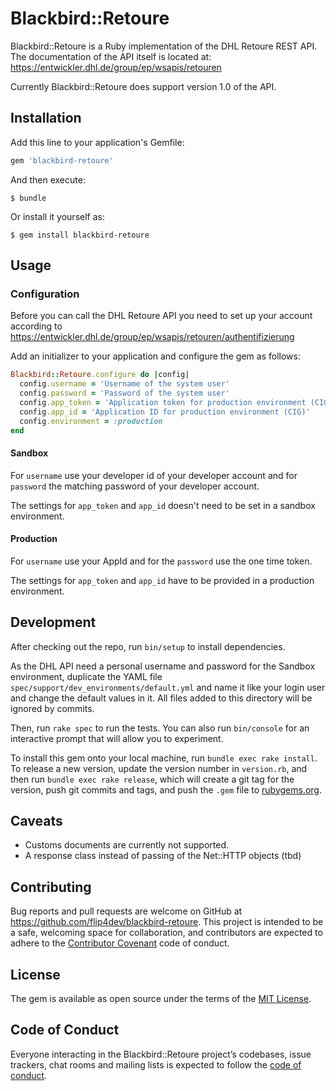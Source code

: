 # Blackbird::Retoure

Blackbird::Retoure is a Ruby implementation of the DHL Retoure REST API.
The documentation of the API itself is located at: https://entwickler.dhl.de/group/ep/wsapis/retouren

Currently Blackbird::Retoure does support version 1.0 of the API.

## Installation

Add this line to your application's Gemfile:

```ruby
gem 'blackbird-retoure'
```

And then execute:

    $ bundle

Or install it yourself as:

    $ gem install blackbird-retoure

## Usage

### Configuration

Before you can call the DHL Retoure API you need to set up your account according to https://entwickler.dhl.de/group/ep/wsapis/retouren/authentifizierung

Add an initializer to your application and configure the gem as follows:

```ruby
Blackbird::Retoure.configure do |config|
  config.username = 'Username of the system user'
  config.password = 'Password of the system user'
  config.app_token = 'Application token for production environment (CIG)'
  config.app_id = 'Application ID for production environment (CIG)'
  config.environment = :production
end
```
#### Sandbox
For `username` use your developer id of your developer account and for `password` the matching password of your developer account.

The settings for `app_token` and `app_id` doesn't need to be set in a sandbox environment.

#### Production
For `username` use your AppId and for the `password` use the one time token.

The settings for `app_token` and `app_id` have to be provided in a production environment. 

## Development

After checking out the repo, run `bin/setup` to install dependencies.

As the DHL API need a personal username and password for the Sandbox environment, duplicate the YAML file `spec/support/dev_environments/default.yml` and name it like your login user and change the default values in it. All files added to this directory will be ignored by commits.

Then, run `rake spec` to run the tests. You can also run `bin/console` for an interactive prompt that will allow you to experiment.

To install this gem onto your local machine, run `bundle exec rake install`. To release a new version, update the version number in `version.rb`, and then run `bundle exec rake release`, which will create a git tag for the version, push git commits and tags, and push the `.gem` file to [rubygems.org](https://rubygems.org).

## Caveats

- Customs documents are currently not supported.
- A response class instead of passing of the Net::HTTP objects (tbd)

## Contributing

Bug reports and pull requests are welcome on GitHub at https://github.com/flip4dev/blackbird-retoure. This project is intended to be a safe, welcoming space for collaboration, and contributors are expected to adhere to the [Contributor Covenant](http://contributor-covenant.org) code of conduct.

## License

The gem is available as open source under the terms of the [MIT License](https://opensource.org/licenses/MIT).

## Code of Conduct

Everyone interacting in the Blackbird::Retoure project’s codebases, issue trackers, chat rooms and mailing lists is expected to follow the [code of conduct](https://github.com/[USERNAME]/blackbird-retoure/blob/master/CODE_OF_CONDUCT.md).
